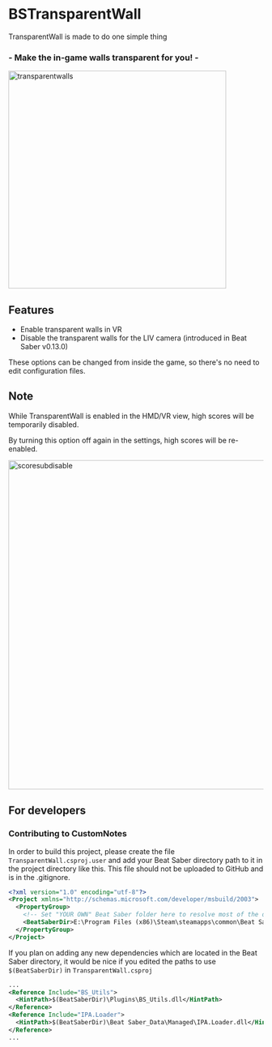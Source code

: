 # BSTransparentWall
TransparentWall is made to do one simple thing
### - Make the in-game walls transparent for you! -
<p align="left">
  <img src="https://i.imgur.com/lCgqOtz.jpg" width="430" title="transparentwalls">
</p>

## Features
* Enable transparent walls in VR
* Disable the transparent walls for the LIV camera (introduced in Beat Saber v0.13.0)

These options can be changed from inside the game, so there's no need to edit configuration files.

## Note
While TransparentWall is enabled in the HMD/VR view, high scores will be temporarily disabled.

By turning this option off again in the settings, high scores will be re-enabled.
<p align="left">
  <img src="https://i.imgur.com/gWxKjQK.jpg" width="650" title="scoresubdisable">
</p>

## For developers

### Contributing to CustomNotes
In order to build this project, please create the file `TransparentWall.csproj.user` and add your Beat Saber directory path to it in the project directory like this.
This file should not be uploaded to GitHub and is in the .gitignore.

```xml
<?xml version="1.0" encoding="utf-8"?>
<Project xmlns="http://schemas.microsoft.com/developer/msbuild/2003">
  <PropertyGroup>
    <!-- Set "YOUR OWN" Beat Saber folder here to resolve most of the dependency paths! -->
    <BeatSaberDir>E:\Program Files (x86)\Steam\steamapps\common\Beat Saber</BeatSaberDir>
  </PropertyGroup>
</Project>
```

If you plan on adding any new dependencies which are located in the Beat Saber directory, it would be nice if you edited the paths to use `$(BeatSaberDir)` in `TransparentWall.csproj`

```xml
...
<Reference Include="BS_Utils">
  <HintPath>$(BeatSaberDir)\Plugins\BS_Utils.dll</HintPath>
</Reference>
<Reference Include="IPA.Loader">
  <HintPath>$(BeatSaberDir)\Beat Saber_Data\Managed\IPA.Loader.dll</HintPath>
</Reference>
...
```

